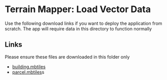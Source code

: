 # Terrain Mapper: Load Vector Data

Use the following download links if you want to deploy the application from scratch. The app will require data in this directory to function normally

## Links

Please ensure these files are downloaded in this folder only

- [building.mbtiles](./buildings_intersecting_grid.mbtiles)
- [parcel.mbtiles](./parcel_intersecting_grid.mbtiles)s